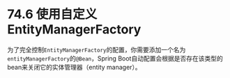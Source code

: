 # 74.6 使用自定义EntityManagerFactory

为了完全控制`EntityManagerFactory`的配置，你需要添加一个名为`entityManagerFactory`的`@Bean`，Spring Boot自动配置会根据是否存在该类型的bean来关闭它的实体管理器（entity manager）。

